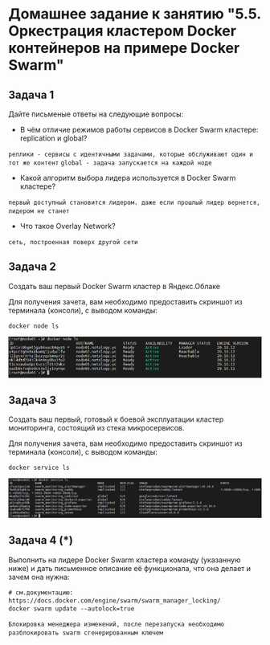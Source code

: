 # Домашнее задание к занятию "5.5. Оркестрация кластером Docker контейнеров на примере Docker Swarm"


## Задача 1

Дайте письменые ответы на следующие вопросы:

- В чём отличие режимов работы сервисов в Docker Swarm кластере: replication и global?

`реплики - сервисы с идентичными задачами, которые обслуживают один и тот же контент`
`global - задача запускается на каждой ноде`
- Какой алгоритм выбора лидера используется в Docker Swarm кластере?

`первый доступный становится лидером. даже если прошлый лидер вернется, лидером не станет`
- Что такое Overlay Network?

`сеть, построенная поверх другой сети`

## Задача 2

Создать ваш первый Docker Swarm кластер в Яндекс.Облаке

Для получения зачета, вам необходимо предоставить скриншот из терминала (консоли), с выводом команды:
```
docker node ls
```
![alt_text](src/node_ls.png)

## Задача 3

Создать ваш первый, готовый к боевой эксплуатации кластер мониторинга, состоящий из стека микросервисов.

Для получения зачета, вам необходимо предоставить скриншот из терминала (консоли), с выводом команды:
```
docker service ls
```
![alt_text](src/service_ls.png)

## Задача 4 (*)

Выполнить на лидере Docker Swarm кластера команду (указанную ниже) и дать письменное описание её функционала, что она делает и зачем она нужна:
```
# см.документацию: https://docs.docker.com/engine/swarm/swarm_manager_locking/
docker swarm update --autolock=true
```

`Блокировка менеджера изменений, после перезапуска необходимо разблокировать swarm сгенерированным ключем`

